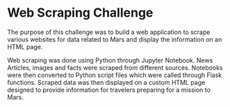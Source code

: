 # Web Scraping Challenge

The purpose of this challenge was to build a web application to scrape various websites for data related to Mars and display the information on an HTML page.

Web scraping was done using Python through Jupyter Notebook. News Articles, images and facts were scraped from different sources. Notebooks were then converted to Python script files which were called through Flask functions. Scraped data was then displayed on a custom HTML page designed to provide information for travelers preparing for a mission to Mars.